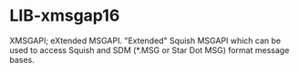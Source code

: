 # LIB-xmsgap16
XMSGAPI; eXtended MSGAPI.  "Extended" Squish MSGAPI which can be used to access Squish and SDM (*.MSG or Star Dot MSG) format message bases. 
